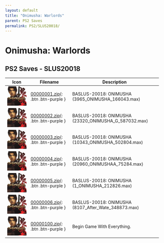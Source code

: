 ```yaml
---
layout: default
title: "Onimusha: Warlords"
parent: PS2 Saves
permalink: PS2/SLUS20018/
---
```

# Onimusha: Warlords

## PS2 Saves - SLUS20018

| Icon | Filename | Description |
|------|----------|-------------|
| ![Onimusha: Warlords](icon0.png) | [00000001.zip](00000001.zip){: .btn .btn-purple } | BASLUS-20018: ONIMUSHA (3965_ONIMUSHA_166043.max) |
| ![Onimusha: Warlords](icon0.png) | [00000002.zip](00000002.zip){: .btn .btn-purple } | BASLUS-20018: ONIMUSHA (23320_ONIMUSHA_G_587032.max) |
| ![Onimusha: Warlords](icon0.png) | [00000003.zip](00000003.zip){: .btn .btn-purple } | BASLUS-20018: ONIMUSHA (10343_ONIMUSHA_502804.max) |
| ![Onimusha: Warlords](icon0.png) | [00000004.zip](00000004.zip){: .btn .btn-purple } | BASLUS-20018: ONIMUSHA (20960_ONIMUSHAA_75284.max) |
| ![Onimusha: Warlords](icon0.png) | [00000005.zip](00000005.zip){: .btn .btn-purple } | BASLUS-20018: ONIMUSHA (1_ONIMUSHA_212826.max) |
| ![Onimusha: Warlords](icon0.png) | [00000006.zip](00000006.zip){: .btn .btn-purple } | BASLUS-20018: ONIMUSHA (8107_After_Wate_348873.max) |
| ![Onimusha: Warlords](icon0.png) | [00000100.zip](00000100.zip){: .btn .btn-purple } | Begin Game With Everything. |
